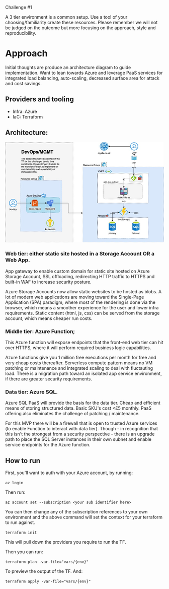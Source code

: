 Challenge #1
 
A 3 tier environment is a common setup. Use a tool of your choosing/familiarity create these resources. Please remember we will not be judged on the outcome but more focusing on the approach, style and reproducibility.

# Approach

Initial thoughts are produce an architecture diagram to guide implementation. Want to lean towards Azure and leverage PaaS services for integrated load balancing, auto-scaling, decreased surface area for attack and cost savings.

## Providers and tooling

- Infra: Azure
- IaC: Terraform
    
## Architecture:

![Proposed Architecture](docs/three-tier-architecture.jpg)

### Web tier: either static site hosted in a Storage Account OR a Web App.

  App gateway to enable custom domain for static site hosted on Azure Storage Account, SSL offloading, redirecting HTTP traffic to HTTPS and built-in WAF to increase security posture.

  Azure Storage Accounts now allow static websites to be hosted as blobs. A lot of modern web applications are moving toward the Single-Page Application (SPA) paradigm, where most of the rendering is done via the browser, which means a smoother experience for the user and lower infra requirements. Static content (html, js, css) can be served from the storage account, which means cheaper run costs.

### Middle tier: Azure Function;

  This Azure function will expose endpoints that the front-end web tier can hit over HTTPS, where it will perform required business logic capabilities.

  Azure functions give you 1 million free executions per month for free and very cheap costs thereafter. Serverless compute pattern means no VM patching or maintenance and integrated scaling to deal with fluctauting load. There is a migration path toward an isolated app service environment, if there are greater security requirements.

### Data tier: Azure SQL.

  Azure SQL PaaS will provide the basis for the data tier. Cheap and efficient means of storing structured data. Basic SKU's cost <£5 monthly. PaaS offering also eliminates the challenge of patching / maintenance.

  For this MVP there will be a firewall that is open to trusted Azure services (to enable Function to interact with data tier). Though - in recognition that this isn't the strongest from a security perspective - there is an upgrade path to place the SQL Server instances in their own subnet and enable service endpoints for the Azure function.

## How to run

First, you'll want to auth with your Azure account, by running:

```az login```

Then run:

```az account set --subscription <your sub identifier here>```

You can then change any of the subscription references to your own environment and the above command will set the context for your terraform to run against.

```terraform init```

This will pull down the providers you require to run the TF.

Then you can run:

```terraform plan -var-file="vars/{env}"```

To preview the output of the TF. And:

```terraform apply -var-file="vars/{env}"```
